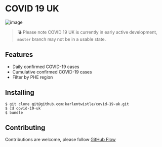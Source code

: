 # COVID 19 UK

![image](https://user-images.githubusercontent.com/666397/78511574-a3ca5480-7795-11ea-980a-37b55fa2cc4c.png)

> :bomb: Please note COVID 19 UK is currently in early active development, `master` branch may not be in a usable state.

## Features
- Daily confirmed COVID-19 cases 
- Cumulative confirmed COVID-19 cases
- Filter by PHE region 

## Installing

```
$ git clone git@github.com:karlentwistle/covid-19-uk.git
$ cd covid-19-uk
$ bundle 
```

## Contributing

Contributions are welcome, please follow
[GitHub Flow](https://guides.github.com/introduction/flow/index.html)
